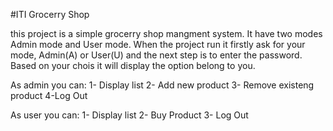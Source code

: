 #ITI Grocerry Shop

this project is a simple grocerry shop mangment system.
It have two modes Admin mode and User mode.
When the project run it firstly ask for your mode, Admin(A) or User(U) and the next step is to enter the password.
Based on your chois it will display the option belong to you.

As admin you can:
1- Display list
2- Add new product
3- Remove existeng product
4-Log Out

As user you can:
1-  Display list
2- Buy Product
3- Log Out

